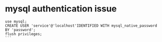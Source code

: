 # mysql authentication issue
````
use mysql;
CREATE USER 'service'@'localhost'IDENTIFIED WITH mysql_native_password BY 'password';
flush privileges;
```